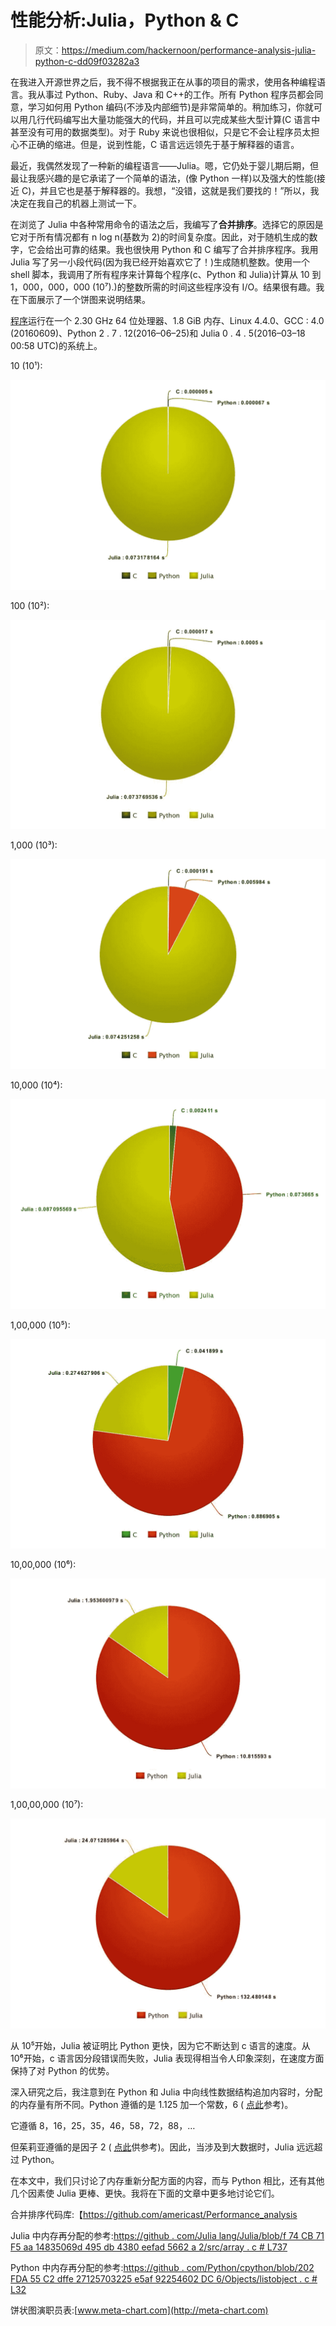 # 性能分析:Julia，Python & C

> 原文：<https://medium.com/hackernoon/performance-analysis-julia-python-c-dd09f03282a3>

在我进入开源世界之后，我不得不根据我正在从事的项目的需求，使用各种编程语言。我从事过 Python、Ruby、Java 和 C++的工作。所有 Python 程序员都会同意，学习如何用 Python 编码(不涉及内部细节)是非常简单的。稍加练习，你就可以用几行代码编写出大量功能强大的代码，并且可以完成某些大型计算(C 语言中甚至没有可用的数据类型)。对于 Ruby 来说也很相似，只是它不会让程序员太担心不正确的缩进。但是，说到性能，C 语言远远领先于基于解释器的语言。

最近，我偶然发现了一种新的编程语言——Julia。嗯，它仍处于婴儿期后期，但最让我感兴趣的是它承诺了一个简单的语法，(像 Python 一样)以及强大的性能(接近 C)，并且它也是基于解释器的。我想，“没错，这就是我们要找的！”所以，我决定在我自己的机器上测试一下。

在浏览了 Julia 中各种常用命令的语法之后，我编写了**合并排序**。选择它的原因是它对于所有情况都有 n log n(基数为 2)的时间复杂度。因此，对于随机生成的数字，它会给出可靠的结果。我也很快用 Python 和 C 编写了合并排序程序。我用 Julia 写了另一小段代码(因为我已经开始喜欢它了！)生成随机整数。使用一个 shell 脚本，我调用了所有程序来计算每个程序(c、Python 和 Julia)计算从 10 到 1，000，000，000 (10⁷).)的整数所需的时间这些程序没有 I/O。结果很有趣。我在下面展示了一个饼图来说明结果。

[程序](https://github.com/americast/Performance_analysis)运行在一个 2.30 GHz 64 位处理器、1.8 GiB 内存、Linux 4.4.0、GCC : 4.0 (20160609)、Python 2 . 7 . 12(2016–06–25)和 Julia 0 . 4 . 5(2016–03–18 00:58 UTC)的系统上。

10 (10¹):

![](img/70d400016bceb26f0c44e71f48f8d21d.png)

100 (10²):

![](img/635520193c246cf1432660cdb93fb022.png)

1,000 (10³):

![](img/c54b597c50e0ece4fb5c8447e87e8dbd.png)

10,000 (10⁴):

![](img/1a8372c9a973eb86f69907de589993a3.png)

1,00,000 (10⁵):

![](img/69c6a066d440ad2f6c8fbef067bf87f1.png)

10,00,000 (10⁶):

![](img/54527676d28c5ee935b8889b8f9dc789.png)

1,00,00,000 (10⁷):

![](img/f7cf51c3d09a507096faa20ebed521e1.png)

从 10⁵开始，Julia 被证明比 Python 更快，因为它不断达到 c 语言的速度。从 10⁶开始，c 语言因分段错误而失败，Julia 表现得相当令人印象深刻，在速度方面保持了对 Python 的优势。

深入研究之后，我注意到在 Python 和 Julia 中向线性数据结构追加内容时，分配的内存量有所不同。Python 遵循的是 1.125 加一个常数，6 ( [点此](https://github.com/python/cpython/blob/202fda55c2dffe27125703225e5af92254602dc6/Objects/listobject.c#L32)参考)。

它遵循 8，16，25，35，46，58，72，88，…

但茱莉亚遵循的是因子 2 ( [点此](https://github.com/JuliaLang/julia/blob/f74cb71f5aa14835069d495db4380eefad5662a2/src/array.c#L737)供参考)。因此，当涉及到大数据时，Julia 远远超过 Python。

在本文中，我们只讨论了内存重新分配方面的内容，而与 Python 相比，还有其他几个因素使 Julia 更棒、更快。我将在下面的文章中更多地讨论它们。

合并排序代码库:【https://github.com/americast/Performance_analysis 

Julia 中内存再分配的参考:[https://github . com/Julia lang/Julia/blob/f 74 CB 71 F5 aa 14835069d 495 db 4380 eefad 5662 a 2/src/array . c # L737](https://github.com/JuliaLang/julia/blob/f74cb71f5aa14835069d495db4380eefad5662a2/src/array.c#L737)

Python 中内存再分配的参考:[https://github . com/Python/cpython/blob/202 FDA 55 C2 dffe 27125703225 e5af 92254602 DC 6/Objects/listobject . c # L32](https://github.com/python/cpython/blob/202fda55c2dffe27125703225e5af92254602dc6/Objects/listobject.c#L32)

饼状图演职员表:[www.meta-chart.com](http://meta-chart.com)